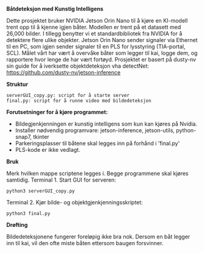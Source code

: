 **Båtdeteksjon med Kunstig Intelligens**

Dette prosjektet bruker NVIDIA Jetson Orin Nano til å kjøre en KI-modell trent opp til å kjenne igjen båter. Modellen er trent på et datasett med 26,000 bilder. I tillegg benytter vi et standardbibliotek fra NVIDIA for å detektere flere ulike objekter. Jetson Orin Nano sender signaler via Ethernet til en PC, som igjen sender signaler til en PLS for lysstyring (TIA-portal, SCL). Målet vårt har vært å overvåke båter som legger til kai, logge dem, og rapportere hvor lenge de har vært fortøyd.
Prosjektet er basert på dusty-nv sin guide for å iverksette objektdeteksjon vha detectNet: https://github.com/dusty-nv/jetson-inference

**Struktur**

    serverGUI_copy.py: script for å starte server
    final.py: script for å runne video med bildedeteksjon

**Forutsetninger for å kjøre programmet:**

- Bildegjenkjenningen er kunstig intelligens som kun kan kjøres på Nvidia.
- Installer nødvendig programvare: jetson-inference, jetson-utils, python-snap7, tkinter
- Parkeringsplasser til båtene skal legges inn på forhånd i 'final.py'
- PLS-kode er ikke vedlagt.


**Bruk**

Merk hvilken mappe scriptene legges i. Begge programmene skal kjøres samtidig.
Terminal 1. Start GUI for serveren:

    python3 serverGUI_copy.py

Terminal 2. Kjør bilde- og objektgjenkjenningsskriptet:

    python3 final.py

**Drøfting**

Bildedeteksjonene fungerer foreløpig ikke bra nok. Dersom en båt legger inn til kai, vil den ofte miste båten ettersom baugen forsvinner.
